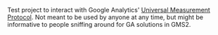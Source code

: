 Test project to interact with Google Analytics' [Universal Measurement Protocol](https://developers.google.com/analytics/devguides/collection/protocol/v1). Not meant to be used by anyone at any time, but might be informative to people sniffing around for GA solutions in GMS2.
